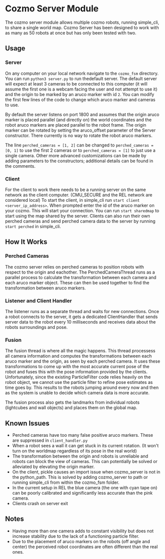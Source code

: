 ﻿# Cozmo Server Module
The cozmo server module allows multiple cozmo robots, running simple_cli, to share a single world map. Cozmo Server has been designed to work with as many as 50 robots at once but has only been tested with two.
## Usage
### Server
On any computer on your local network navigate to the `cozmo_fsm` directory. You can run ```python3 server.py``` to run thedefault server. The default server will expect at least 3 cameras to be connected to this computer (it will assume the first one is a webcam facing the user and not attempt to use it) and the origin to be marked by an aruco marker with id `2`. You can modify the first few lines of the code to change which aruco marker and cameras to use. 

By default the server listens on port 1800 and assumes that the origin aruco marker is placed parallel (and directly on) the world coordinates and the robot aruco markers are placed parallel to the robot frame. The origin marker can be rotated by setting the aruco_offset parameter of the Server constructor. There currently is no way to rotate the robot aruco markers.



The line ```perched_cameras = [1, 2]``` can be changed to ```perched_cameras = [0, 1]``` to use the first 2 cameras or to ```perched_cameras = [1]``` to just use a single camera.  Other more advanced customizations can be made by adding parameters to the constructors; additional details can be found in the comments.

### Client
For the client to work there needs to be a running server on the same network as the client computer. (CMU_SECURE and the REL network are considered local) To start the client, in simple_cli run 
```start client <server_ip_address>```. When prompted enter the id of the aruco marker on your cozmo. This will start your connection. You can run ```start sharedmap``` to start using the map shared by the server. Clients can also run their own perched cameras and send perched camera data to the server by running ```start perched``` in simple_cli.

## How It Works
### Perched Cameras
The cozmo server relies on perched cameras to position robots with respect to the origin and eachother. The PerchedCameraThread runs as a parallel process to calculate the transformation between each camera and each aruco marker object. These can then be used together to find the transformation between aruco markers.
### Listener and Client Handler
The listener runs as a separate thread and waits for new connections. Once a robot connects to the server, it gets a dedicated ClientHandler that sends server data to the robot every 10 milliseconds and receives data about the robots surroundings and pose.
### Fusion
The fusion thread is where all the magic happens. This thread processess all camera information and computes the transformations between each aruco marker and the origin, as seen by each perched camera. It uses these transformations to come up with the most accurate current pose of the robot and fuses this with the pose information provided by the clients. Unfortunately, since the existing ParticleFilter code relies heavily on the robot object, we cannot use the particle filter to refine pose estimates as time goes by. This results to the robots jumping around every now and then as the system is unable to decide which camera data is more accurate. 


The fusion process also gets the landmarks from individual robots (lightcubes and wall objects) and places them on the global map. 

## Known Issues
* Perched cameras have too many false positive aruco markers. These are suppressed in ```client_handler.py```
* When a robot sees a wall it can get stuck in its current rotation. (It won't turn on the worldmap regardless of its pose in the real world)
* The transformation between the origin and robots is unreliable and robots can block the view of cameras. This can potentially be solved or alleviated by elevating the origin marker.
* On the client, pickle causes an import issue when cozmo_server is not in the python_path. This is solved by adding cozmo_server to path or running simple_cli from within the cozmo_fsm folder.
* In the current setup in REL the blue camera (the one with cyan tape on) can be poorly calibrated and significantly less accurate than the pink camera.
* Clients crash on server exit
## Notes
* Having more than one camera adds to constant visibility but does not increase stability due to the lack of a functioning particle filter.
* Due to the placement of aruco markers on the robots (off angle and center) the perceived robot coordinates are often different than the real ones.
